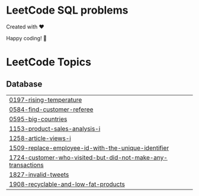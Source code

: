 # LeetCode SQL problems


Created with :heart:


 Happy coding! 🚀

<!---LeetCode Topics Start-->
# LeetCode Topics
## Database
|  |
| ------- |
| [0197-rising-temperature](https://github.com/Danyal-Rana/SQL_50/tree/master/0197-rising-temperature) |
| [0584-find-customer-referee](https://github.com/Danyal-Rana/SQL_50/tree/master/0584-find-customer-referee) |
| [0595-big-countries](https://github.com/Danyal-Rana/SQL_50/tree/master/0595-big-countries) |
| [1153-product-sales-analysis-i](https://github.com/Danyal-Rana/SQL_50/tree/master/1153-product-sales-analysis-i) |
| [1258-article-views-i](https://github.com/Danyal-Rana/SQL_50/tree/master/1258-article-views-i) |
| [1509-replace-employee-id-with-the-unique-identifier](https://github.com/Danyal-Rana/SQL_50/tree/master/1509-replace-employee-id-with-the-unique-identifier) |
| [1724-customer-who-visited-but-did-not-make-any-transactions](https://github.com/Danyal-Rana/SQL_50/tree/master/1724-customer-who-visited-but-did-not-make-any-transactions) |
| [1827-invalid-tweets](https://github.com/Danyal-Rana/SQL_50/tree/master/1827-invalid-tweets) |
| [1908-recyclable-and-low-fat-products](https://github.com/Danyal-Rana/SQL_50/tree/master/1908-recyclable-and-low-fat-products) |
<!---LeetCode Topics End-->